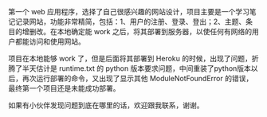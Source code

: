 第一个 web 应用程序，选择了自己很感兴趣的网站设计，项目主要是一个学习笔记记录网站，功能非常精简，包括：1、用户的注册、登录、登出；2、主题、条目的增删改。在本地确定能 work 之后，将其部署到服务器，以使任何有网络的用户都能访问和使用网站。

项目在本地能够 work 了，但是后面将其部署到 Heroku 的时候，出现了问题，折腾了半天估计是 runtime.txt 的 python 版本要求问题，中间重装了python版本以后，再次运行部署的命令，又出现了显示其他 ModuleNotFoundError 的错误，最终第一个项目还是未能成功部署。

如果有小伙伴发现问题到底在哪里的话，欢迎跟我联系，谢谢。

